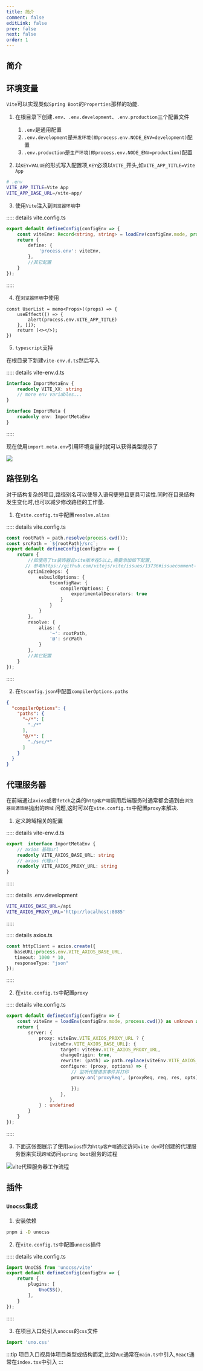 ```yaml
---
title: 简介
comment: false
editLink: false
prev: false
next: false
order: 1
---
```


## 简介

## 环境变量

`Vite`可以实现类似`Spring Boot`的`Properties`那样的功能.

1. 在根目录下创建`.env`、`.env.development`、`.env.production`三个配置文件
    1. `.env`是通用配置
    2. `.env.development`是`开发环境(即process.env.NODE_ENV=development)`配置
    3. `.env.production`是`生产环境(即process.env.NODE_ENV=production)`配置

2. 以`KEY=VALUE`的形式写入配置项,`KEY`必须以`VITE_`开头,如`VITE_APP_TITLE=Vite App`

```bash
# .env
VITE_APP_TITLE=Vite App
VITE_APP_BASE_URL=/vite-app/
```

3. 使用`Vite`注入到`浏览器环境`中

::::: details vite.config.ts

```ts
export default defineConfig(configEnv => {
    const viteEnv: Record<string, string> = loadEnv(configEnv.mode, process.cwd());
    return {
        define: {
            'process.env': viteEnv,
        },
        //其它配置
    }
});
```

:::::

4. 在`浏览器环境`中使用

```tsx
const UserList = memo<Props>((props) => {
    useEffect(() => {
        alert(process.env.VITE_APP_TITLE)
    }, []);
    return (<></>);
})
```

5. `typescript`支持

在根目录下新建`vite-env.d.ts`然后写入

::::: details vite-env.d.ts

```ts
interface ImportMetaEnv {
    readonly VITE_XX: string
    // more env variables...
}

interface ImportMeta {
    readonly env: ImportMetaEnv
}

```

:::::

现在使用`import.meta.env`引用环境变量时就可以获得类型提示了

![](https://cdn.jsdelivr.net/gh/hhypygy/images@master/20240116/image.74gsf8o4jt80.png)

## 路径别名

对于结构复杂的项目,路径别名可以使导入语句更短且更具可读性.同时在目录结构发生变化时,也可以减少修改路径的工作量.

1. 在`vite.config.ts`中配置`resolve.alias`

::::: details vite.config.ts

```ts
const rootPath = path.resolve(process.cwd());
const srcPath = `${rootPath}/src`;
export default defineConfig(configEnv => {
    return {
        //如使用了ts装饰器且vite版本在5以上,需要添加如下配置,
       // 参考https://github.com/vitejs/vite/issues/13736#issuecomment-1633592860
        optimizeDeps: {
            esbuildOptions: {
                tsconfigRaw: {
                    compilerOptions: {
                        experimentalDecorators: true
                    }
                }
            }
        },
        resolve: {
            alias: {
                '~': rootPath,
                '@': srcPath
            }
        },
        //其它配置
    }
});
```

:::::

2. 在`tsconfig.json`中配置`compilerOptions.paths`

```json
{
  "compilerOptions": {
    "paths": {
      "~/*": [
        "./*"
      ],
      "@/*": [
        "./src/*"
      ]
    }
  }
}
```

## 代理服务器

在前端通过`axios`或者`fetch`之类的`http客户端`调用后端服务时通常都会遇到由`浏览器同源策略`抛出的`跨域`
问题,这时可以在`vite.config.ts`中配置`proxy`来解决.

1. 定义跨域相关的配置

::::: details vite-env.d.ts
```ts
export  interface ImportMetaEnv {
    // axios 基础url
    readonly VITE_AXIOS_BASE_URL: string
    // axios 代理url
    readonly VITE_AXIOS_PROXY_URL: string
}
```
:::::

::::: details .env.development
```bash
VITE_AXIOS_BASE_URL=/api
VITE_AXIOS_PROXY_URL='http://localhost:8085'
```
:::::

::::: details axios.ts
```ts
const httpClient = axios.create({
   baseURL:process.env.VITE_AXIOS_BASE_URL,
   timeout: 1000 * 10,
   responseType: "json"
});
```
:::::

2. 在`vite.config.ts`中配置`proxy`

::::: details vite.config.ts
```ts
export default defineConfig(configEnv => {
    const viteEnv = loadEnv(configEnv.mode, process.cwd()) as unknown as ImportMetaEnv;
    return {
        server: {
            proxy: viteEnv.VITE_AXIOS_PROXY_URL ? {
                [viteEnv.VITE_AXIOS_BASE_URL]: {
                    target: viteEnv.VITE_AXIOS_PROXY_URL,
                    changeOrigin: true,
                    rewrite: (path) => path.replace(viteEnv.VITE_AXIOS_BASE_URL, ''),
                    configure: (proxy, options) => {
                        // 监听代理请求事件并打印
                        proxy.on('proxyReq', (proxyReq, req, res, opts) => {

                        });
                    },
                },
            } : undefined
        }
    }
});
```
:::::

3. 下面这张图展示了使用`axios`作为`http客户端`通过访问`vite dev`时创建的代理服务器来实现`跨域`访问`spring boot`服务的过程

![vite代理服务器工作流程](https://cdn.jsdelivr.net/gh/hhypygy/images@master/20240116/vite代理服务器工作流程.6oml1hxy2ew0.svg)

## 插件
### `Unocss`集成

1. 安装依赖

```bash
pnpm i -D unocss
```

2. 在`vite.config.ts`中配置`unocss`插件

::::: details vite.config.ts
```ts
import UnoCSS from 'unocss/vite'
export default defineConfig(configEnv => {
    return {
        plugins: [
            UnoCSS(),
        ],
    }
});
```
:::::

3. 在项目入口处引入`unocss`的`css`文件

```ts
import 'uno.css'
```

:::tip
项目入口视具体项目类型或结构而定,比如`Vue`通常在`main.ts`中引入,`React`通常在`index.tsx`中引入
:::
